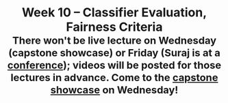 ---
    title: Week 10 – Classifier Evaluation, Fairness Criteria<br><small>There won't be live lecture on Wednesday (capstone showcase) or Friday (Suraj is at a <a href="https://sigcse2023.sigcse.org/details/sigcse-ts-2023-panels/11/A-New-Class-of-Teaching-Track-Faculty-No-Ph-D-Required">conference</a>); videos will be posted for those lectures in advance. Come to the <b><a href="https://hdsishowcase.com">capstone showcase</a></b> on Wednesday!</small>
    weekNumber: 10
    days:
      - date: 2023-3-13
        events:
          "**LEC 25**{: .label .label-lecture } [Grid Search, Multicollinearity, Examples](resources/lectures/lec25/lec25.html)":
            "[🎥](https://podcast.ucsd.edu/watch/wi23/dsc80_a00/26)"
          "**Lab 9**{: .label .label-lab } **[Pipelines (due 3/13)](https://github.com/dsc-courses/dsc80-2023-wi/blob/master/labs/09-sklearn/lab.ipynb)**":
      - date: 2023-3-15
        events:
          "**LEC 26**{: .label .label-lecture } [Classifier Evaluation (no live lecture, video only)](resources/lectures/lec26/lec26.html)":
            "[🎥](https://www.youtube.com/playlist?list=PLDNbnocpJUhZFD9OzRuf-dU5BjcnAzy0V)"
          "**DIS 9**{: .label .label-disc } Lab 9 Reflection (due 3/18)":
      - date: 2023-3-17
        events:
          "**LEC 27**{: .label .label-lecture } [Fairness Criteria, Conclusion (no live lecture, video only)](resources/lectures/lec27/lec27.html)":
            "[🎥](https://www.youtube.com/playlist?list=PLDNbnocpJUhZAvTiDB6eTSN-RNFNwakx9)"
      - date: 2023-3-18
        events:
          "**SUR**{: .label .label-survey } **[End-of-Quarter Survey](https://docs.google.com/forms/d/e/1FAIpQLSffA3AK7HDGq5HX5hENTKUPE-Z_8W9CXR-eTOp5yT39qd8A9A/viewform) + [CAPEs](https://cape.ucsd.edu) (due 3/18 at 8AM)**":
---